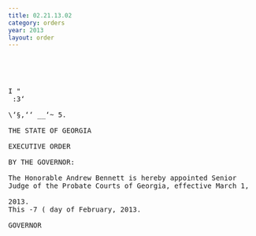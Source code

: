 ```yaml
---
title: 02.21.13.02
category: orders
year: 2013
layout: order
---
```


<pre>   

   

I "
 :3‘

\‘§,‘‘ __‘~ 5.

THE STATE OF GEORGIA

EXECUTIVE ORDER

BY THE GOVERNOR:

The Honorable Andrew Bennett is hereby appointed Senior
Judge of the Probate Courts of Georgia, effective March 1,

2013.
This -7 ( day of February, 2013.

GOVERNOR

</pre>
